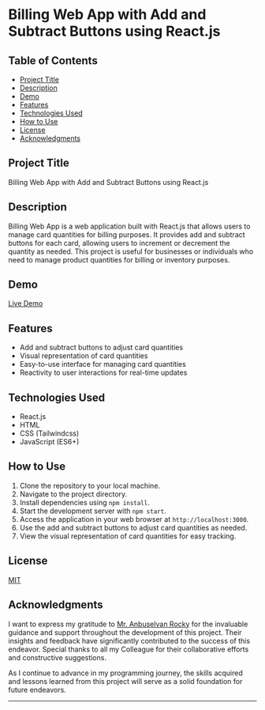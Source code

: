 # Billing Web App with Add and Subtract Buttons using React.js

## Table of Contents

- [Project Title](#project-title)
- [Description](#description)
- [Demo](#demo)
- [Features](#features)
- [Technologies Used](#technologies-used)
- [How to Use](#how-to-use)
- [License](#license)
- [Acknowledgments](#acknowledgments)

## Project Title

Billing Web App with Add and Subtract Buttons using React.js

## Description

Billing Web App is a web application built with React.js that allows users to manage card quantities for billing purposes. It provides add and subtract buttons for each card, allowing users to increment or decrement the quantity as needed. This project is useful for businesses or individuals who need to manage product quantities for billing or inventory purposes.

## Demo

[Live Demo](https://07-billing-page.netlify.app/)

## Features

- Add and subtract buttons to adjust card quantities
- Visual representation of card quantities
- Easy-to-use interface for managing card quantities
- Reactivity to user interactions for real-time updates

## Technologies Used

- React.js
- HTML
- CSS (Tailwindcss)
- JavaScript (ES6+)

## How to Use

1. Clone the repository to your local machine.
2. Navigate to the project directory.
3. Install dependencies using `npm install`.
4. Start the development server with `npm start`.
5. Access the application in your web browser at `http://localhost:3000`.
6. Use the add and subtract buttons to adjust card quantities as needed.
7. View the visual representation of card quantities for easy tracking.

## License

[MIT](./LICENSE.md)

## Acknowledgments

I want to express my gratitude to [Mr. Anbuselvan Rocky](https://github.com/anburocky3) for the invaluable guidance and support throughout the development of this project. Their insights and feedback have significantly contributed to the success of this endeavor. Special thanks to all my Colleague for their collaborative efforts and constructive suggestions.

As I continue to advance in my programming journey, the skills acquired and lessons learned from this project will serve as a solid foundation for future endeavors.

---
